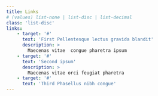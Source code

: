 ```yaml
---
title: Links
# (values) list-none | list-disc | list-decimal
class: 'list-disc'
links:
    - target: '#'
      text: 'First Pellentesque lectus gravida blandit'
      description: >
        Maecenas vitae  congue pharetra ipsum
    - target: '#'
      text: 'Second ipsum'
      description: >
        Maecenas vitae orci feugiat pharetra 
    - target: '#'
      text: 'Third Phasellus nibh congue'
---
```

